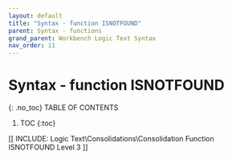 ```yaml
---
layout: default
title: "Syntax - function ISNOTFOUND"
parent: Syntax - functions
grand_parent: Workbench Logic Text Syntax
nav_order: 11
---
```

# Syntax - function ISNOTFOUND
{: .no_toc}
TABLE OF CONTENTS 
1. TOC
{:toc}  

 [[ INCLUDE: Logic Text\Consolidations\Consolidation Function ISNOTFOUND Level 3 ]]
